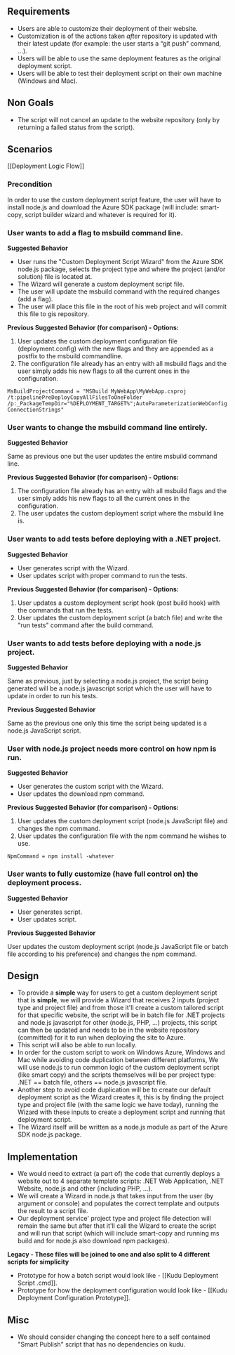 ## Requirements

- Users are able to customize their deployment of their website.
- Customization is of the actions taken *after* repository is updated with their latest update (for example: the user starts a “git push” command, …).
- Users will be able to use the same deployment features as the original deployment script.
- Users will be able to test their deployment script on their own machine (Windows and Mac).


## Non Goals

- The script will not cancel an update to the website repository (only by returning a failed status from the script).


## Scenarios

[[Deployment Logic Flow]]

### Precondition

In order to use the custom deployment script feature, the user will have to install node.js and download the Azure SDK package (will include: smart-copy, script builder wizard and whatever is required for it).

### User wants to add a flag to msbuild command line.

**Suggested Behavior**

- User runs the "Custom Deployment Script Wizard" from the Azure SDK node.js package, selects the project type and where the project (and/or solution) file is located at.
- The Wizard will generate a custom deployment script file.
- The user will update the msbuild command with the required changes (add a flag).
- The user will place this file in the root of his web project and will commit this file to gis repository.

**Previous Suggested Behavior (for comparison) - Options:**

1. User updates the custom deployment configuration file (deployment.config) with the new flags and they are appended as a postfix to the msbuild commandline.
2. The configuration file already has an entry with all msbuild flags and the user simply adds his new flags to all the current ones in the configuration.

`MsBuildProjectCommand = "MSBuild MyWebApp\MyWebApp.csproj /t:pipelinePreDeployCopyAllFilesToOneFolder /p:_PackageTempDir="%DEPLOYMENT_TARGET%";AutoParameterizationWebConfigConnectionStrings"`

### User wants to change the msbuild command line entirely.

**Suggested Behavior**

Same as previous one but the user updates the entire msbuild command line.

**Previous Suggested Behavior (for comparison) - Options:**

1. The configuration file already has an entry with all msbuild flags and the user simply adds his new flags to all the current ones in the configuration.
2. The user updates the custom deployment script where the msbuild line is.

### User wants to add tests before deploying with a .NET project.

**Suggested Behavior**

- User generates script with the Wizard.
- User updates script with proper command to run the tests.

**Previous Suggested Behavior (for comparison) - Options:**

1. User updates a custom deployment script hook (post build hook) with the commands that run the tests.
2. User updates the custom deployment script (a batch file) and write the "run tests" command after the build command.

### User wants to add tests before deploying with a node.js project.

**Suggested Behavior**

Same as previous, just by selecting a node.js project, the script being generated will be a node.js javascript script which the user will have to update in order to run his tests.

**Previous Suggested Behavior**

Same as the previous one only this time the script being updated is a node.js JavaScript script.

### User with node.js project needs more control on how npm is run.

**Suggested Behavior**

- User generates the custom script with the Wizard.
- User updates the download npm command.

**Previous Suggested Behavior (for comparison) - Options:**

1. User updates the custom deployment script (node.js JavaScript file) and changes the npm command.
2. User updates the configuration file with the npm command he wishes to use.

`NpmCommand = npm install -whatever`

### User wants to fully customize (have full control on) the deployment process.

**Suggested Behavior**

- User generates script.
- User updates script.

**Previous Suggested Behavior**

User updates the custom deployment script (node.js JavaScript file or batch file according to his preference) and changes the npm command.


## Design

- To provide a **simple** way for users to get a custom deployment script that is **simple**, we will provide a Wizard that receives 2 inputs (project type and project file) and from those it'll create a custom tailored script for that specific website, the script will be in batch file for .NET projects and node.js javascript for other (node.js, PHP, ...) projects, this script can then be updated and needs to be in the website repository (committed) for it to run when deploying the site to Azure.
- This script will also be able to run locally.
- In order for the custom script to work on Windows Azure, Windows and Mac while avoiding code duplication between different platforms, We will use node.js to run common logic of the custom deployment script (like smart copy) and the scripts themselves will be per project type: .NET == batch file, others == node.js javascript file.
- Another step to avoid code duplication will be to create our default deployment script as the Wizard creates it, this is by finding the project type and project file (with the same logic we have today), running the Wizard with these inputs to create a deployment script and running that deployment script.
- The Wizard itself will be written as a node.js module as part of the Azure SDK node.js package.

## Implementation

- We would need to extract (a part of) the code that currently deploys a website out to 4 separate template scripts: .NET Web Application, .NET Website, node.js and other (including PHP, ...).
- We will create a Wizard in node.js that takes input from the user (by argument or console) and populates the correct template and outputs the result to a script file.
- Our deployment service' project type and project file detection will remain the same but after that it'll call the Wizard to create the script and will run that script (which will include smart-copy and running ms build and for node.js also download npm packages).

**Legacy - These files will be joined to one and also split to 4 different scripts for simplicity**
- Prototype for how a batch script would look like - [[Kudu Deployment Script .cmd]].
- Prototype for how the deployment configuration would look like - [[Kudu Deployment Configuration Prototype]].

## Misc
- We should consider changing the concept here to a self contained "Smart Publish" script that has no dependencies on kudu.
